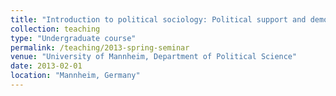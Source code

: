```yaml
---
title: "Introduction to political sociology: Political support and democracy (Seminar, taught in German, Spring 2013)"
collection: teaching
type: "Undergraduate course"
permalink: /teaching/2013-spring-seminar
venue: "University of Mannheim, Department of Political Science"
date: 2013-02-01
location: "Mannheim, Germany"
---
```

